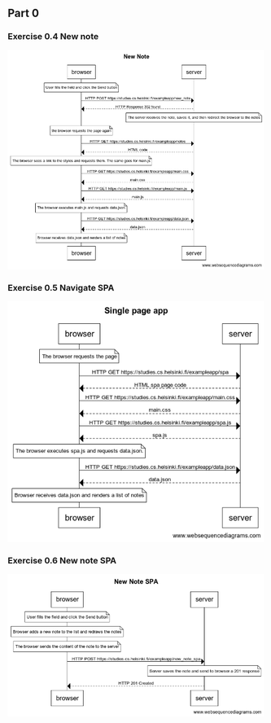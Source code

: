 ## Part 0

### Exercise 0.4 New note

![exercise0.4](./0.4_New_Note.png)

### Exercise 0.5 Navigate SPA

![exercise0.5](./0.5_Single_page_app.png)

### Exercise 0.6 New note SPA

![exercise0.6](./0.6_New_Note_SPA.png)